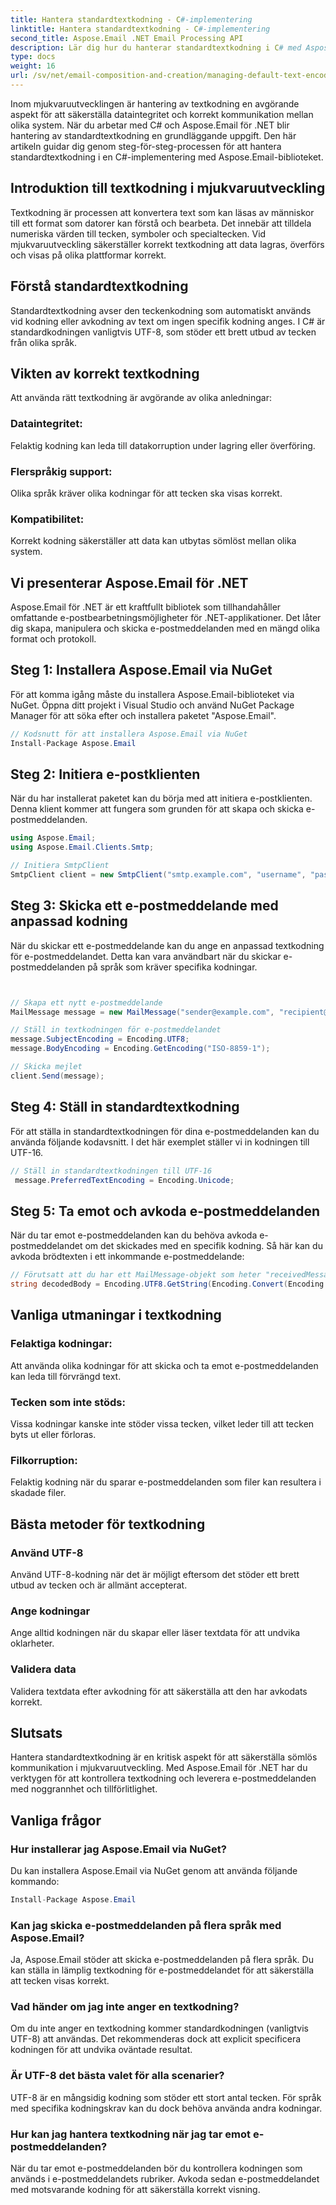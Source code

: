 ```yaml
---
title: Hantera standardtextkodning - C#-implementering
linktitle: Hantera standardtextkodning - C#-implementering
second_title: Aspose.Email .NET Email Processing API
description: Lär dig hur du hanterar standardtextkodning i C# med Aspose.Email för .NET. Följ steg-för-steg-instruktioner med källkod och säkerställ korrekt datakommunikation.
type: docs
weight: 16
url: /sv/net/email-composition-and-creation/managing-default-text-encoding-csharp-implementation/
---
```


Inom mjukvaruutvecklingen är hantering av textkodning en avgörande aspekt för att säkerställa dataintegritet och korrekt kommunikation mellan olika system. När du arbetar med C# och Aspose.Email för .NET blir hantering av standardtextkodning en grundläggande uppgift. Den här artikeln guidar dig genom steg-för-steg-processen för att hantera standardtextkodning i en C#-implementering med Aspose.Email-biblioteket.


## Introduktion till textkodning i mjukvaruutveckling

Textkodning är processen att konvertera text som kan läsas av människor till ett format som datorer kan förstå och bearbeta. Det innebär att tilldela numeriska värden till tecken, symboler och specialtecken. Vid mjukvaruutveckling säkerställer korrekt textkodning att data lagras, överförs och visas på olika plattformar korrekt.

## Förstå standardtextkodning

Standardtextkodning avser den teckenkodning som automatiskt används vid kodning eller avkodning av text om ingen specifik kodning anges. I C# är standardkodningen vanligtvis UTF-8, som stöder ett brett utbud av tecken från olika språk.

## Vikten av korrekt textkodning

Att använda rätt textkodning är avgörande av olika anledningar:
### Dataintegritet:
Felaktig kodning kan leda till datakorruption under lagring eller överföring.
### Flerspråkig support: 
Olika språk kräver olika kodningar för att tecken ska visas korrekt.
### Kompatibilitet:
Korrekt kodning säkerställer att data kan utbytas sömlöst mellan olika system.

## Vi presenterar Aspose.Email för .NET

Aspose.Email för .NET är ett kraftfullt bibliotek som tillhandahåller omfattande e-postbearbetningsmöjligheter för .NET-applikationer. Det låter dig skapa, manipulera och skicka e-postmeddelanden med en mängd olika format och protokoll.

## Steg 1: Installera Aspose.Email via NuGet

För att komma igång måste du installera Aspose.Email-biblioteket via NuGet. Öppna ditt projekt i Visual Studio och använd NuGet Package Manager för att söka efter och installera paketet "Aspose.Email".

```csharp
// Kodsnutt för att installera Aspose.Email via NuGet
Install-Package Aspose.Email
```

## Steg 2: Initiera e-postklienten

När du har installerat paketet kan du börja med att initiera e-postklienten. Denna klient kommer att fungera som grunden för att skapa och skicka e-postmeddelanden.

```csharp
using Aspose.Email;
using Aspose.Email.Clients.Smtp;

// Initiera SmtpClient
SmtpClient client = new SmtpClient("smtp.example.com", "username", "password");
```

## Steg 3: Skicka ett e-postmeddelande med anpassad kodning

När du skickar ett e-postmeddelande kan du ange en anpassad textkodning för e-postmeddelandet. Detta kan vara användbart när du skickar e-postmeddelanden på språk som kräver specifika kodningar.

```csharp


// Skapa ett nytt e-postmeddelande
MailMessage message = new MailMessage("sender@example.com", "recipient@example.com", "Subject", "Body");

// Ställ in textkodningen för e-postmeddelandet
message.SubjectEncoding = Encoding.UTF8;
message.BodyEncoding = Encoding.GetEncoding("ISO-8859-1");

// Skicka mejlet
client.Send(message);
```

## Steg 4: Ställ in standardtextkodning

För att ställa in standardtextkodningen för dina e-postmeddelanden kan du använda följande kodavsnitt. I det här exemplet ställer vi in kodningen till UTF-16.

```csharp
// Ställ in standardtextkodningen till UTF-16
 message.PreferredTextEncoding = Encoding.Unicode;
```

## Steg 5: Ta emot och avkoda e-postmeddelanden

När du tar emot e-postmeddelanden kan du behöva avkoda e-postmeddelandet om det skickades med en specifik kodning. Så här kan du avkoda brödtexten i ett inkommande e-postmeddelande:

```csharp
// Förutsatt att du har ett MailMessage-objekt som heter "receivedMessage"
string decodedBody = Encoding.UTF8.GetString(Encoding.Convert(Encoding.GetEncoding("ISO-8859-1"), Encoding.UTF8, Encoding.GetEncoding("ISO-8859-1").GetBytes(receivedMessage.Body)));
```

## Vanliga utmaningar i textkodning

### Felaktiga kodningar: 
Att använda olika kodningar för att skicka och ta emot e-postmeddelanden kan leda till förvrängd text.
### Tecken som inte stöds:
Vissa kodningar kanske inte stöder vissa tecken, vilket leder till att tecken byts ut eller förloras.
### Filkorruption: 
Felaktig kodning när du sparar e-postmeddelanden som filer kan resultera i skadade filer.

## Bästa metoder för textkodning

### Använd UTF-8 
 Använd UTF-8-kodning när det är möjligt eftersom det stöder ett brett utbud av tecken och är allmänt accepterat.
### Ange kodningar 
 Ange alltid kodningen när du skapar eller läser textdata för att undvika oklarheter.
### Validera data 
 Validera textdata efter avkodning för att säkerställa att den har avkodats korrekt.

## Slutsats

Hantera standardtextkodning är en kritisk aspekt för att säkerställa sömlös kommunikation i mjukvaruutveckling. Med Aspose.Email för .NET har du verktygen för att kontrollera textkodning och leverera e-postmeddelanden med noggrannhet och tillförlitlighet.

## Vanliga frågor

### Hur installerar jag Aspose.Email via NuGet?

Du kan installera Aspose.Email via NuGet genom att använda följande kommando:
```csharp
Install-Package Aspose.Email
```

### Kan jag skicka e-postmeddelanden på flera språk med Aspose.Email?

Ja, Aspose.Email stöder att skicka e-postmeddelanden på flera språk. Du kan ställa in lämplig textkodning för e-postmeddelandet för att säkerställa att tecken visas korrekt.

### Vad händer om jag inte anger en textkodning?

Om du inte anger en textkodning kommer standardkodningen (vanligtvis UTF-8) att användas. Det rekommenderas dock att explicit specificera kodningen för att undvika oväntade resultat.

### Är UTF-8 det bästa valet för alla scenarier?

UTF-8 är en mångsidig kodning som stöder ett stort antal tecken. För språk med specifika kodningskrav kan du dock behöva använda andra kodningar.

### Hur kan jag hantera textkodning när jag tar emot e-postmeddelanden?

När du tar emot e-postmeddelanden bör du kontrollera kodningen som används i e-postmeddelandets rubriker. Avkoda sedan e-postmeddelandet med motsvarande kodning för att säkerställa korrekt visning.